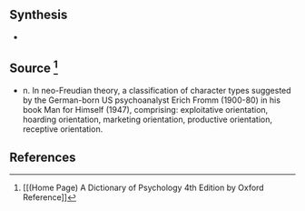 ## Synthesis
- 
## Source [^1]
- n. In neo-Freudian theory, a classification of character types suggested by the German-born US psychoanalyst Erich Fromm (1900-80) in his book Man for Himself (1947), comprising: exploitative orientation, hoarding orientation, marketing orientation, productive orientation, receptive orientation.
## References

[^1]: [[(Home Page) A Dictionary of Psychology 4th Edition by Oxford Reference]]